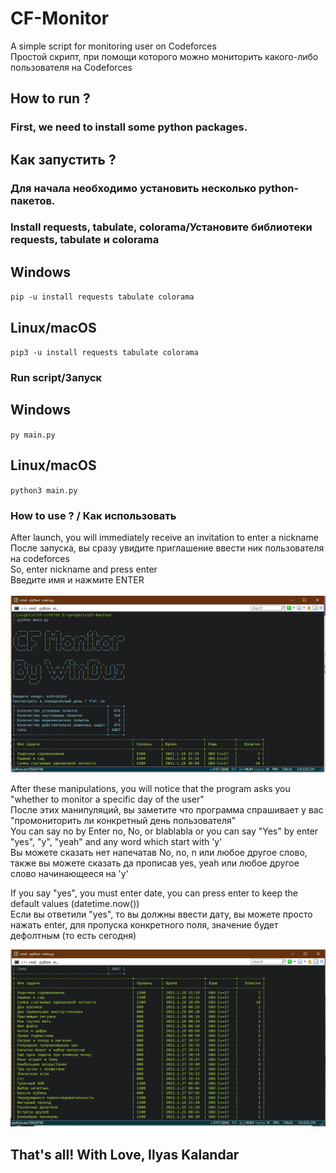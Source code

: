 # CF-Monitor
A simple script for monitoring user on Codeforces <br>
Простой скрипт, при помощи которого можно мониторить какого-либо пользователя на Codeforces

## How to run ?
### First, we <b>need</b> to install some python packages. <br>

## Как запустить ?
### Для начала необходимо установить несколько python-пакетов.

### Install requests, tabulate, colorama/Установите библиотеки requests, tabulate и colorama
## Windows
<code>pip -u install requests tabulate colorama </code>
## Linux/macOS
<code>pip3 -u install requests tabulate colorama</code>

### Run script/Запуск
## Windows
<code>py main.py</code>
## Linux/macOS
<code>python3 main.py</code>

### How to use ? / Как использовать
After launch, you will immediately receive an invitation to enter a nickname <br>
После запуска, вы сразу увидите приглашение ввести ник пользователя на codeforces <br>
So, enter nickname and press enter <br>
Введите имя и нажмите ENTER <br><br>
<img src='screenshots/1.png'>

After these manipulations, you will notice that the program asks you "whether to monitor a specific day of the user"<br>
После этих манипуляций, вы заметите что программа спрашивает у вас "промониторить ли конкретный день пользователя"<br>
You can say no by Enter no, No, or blablabla or you can say "Yes" by enter "yes", "y", "yeah" and any word which start with 'y'<br>
Вы можете сказать нет напечатав No, no, n или любое другое слово, также вы можете сказать да прописав yes, yeah или любое другое слово начинающееся на 'y'<br>

If you say "yes", you must enter date, you can press enter to keep the default values (datetime.now())<br>
Если вы ответили "yes", то вы должны ввести дату, вы можете просто нажать enter, для пропуска конкретного поля, значение будет дефолтным (то есть сегодня)<br>

<img src='screenshots/2.png'>

## That's all! With Love, Ilyas Kalandar
